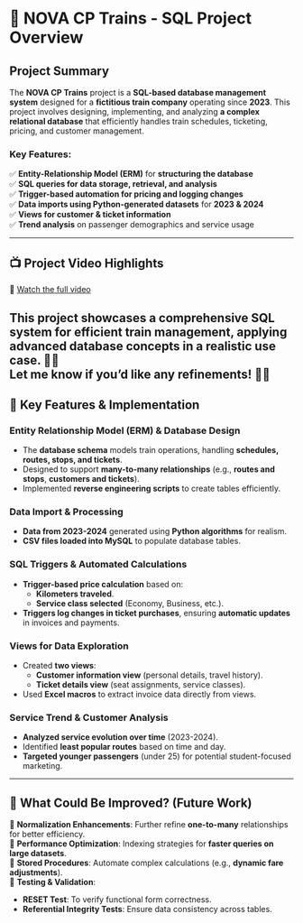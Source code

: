 # 🚆 **NOVA CP Trains - SQL Project Overview**

## **Project Summary**
The **NOVA CP Trains** project is a **SQL-based database management system** designed for a **fictitious train company** operating since **2023**. This project involves designing, implementing, and analyzing **a complex relational database** that efficiently handles train schedules, ticketing, pricing, and customer management.

### **Key Features:**
✅ **Entity-Relationship Model (ERM)** for **structuring the database**  
✅ **SQL queries for data storage, retrieval, and analysis**  
✅ **Trigger-based automation for pricing and logging changes**  
✅ **Data imports using Python-generated datasets** for **2023 & 2024**  
✅ **Views for customer & ticket information**  
✅ **Trend analysis** on passenger demographics and service usage  

---

## 📺 **Project Video Highlights**
🔗 [Watch the full video](https://youtu.be/clDh8p3XB_U)

This project showcases a **comprehensive SQL system** for **efficient train management**, applying **advanced database concepts** in a **realistic use case**. 🚆💡  
Let me know if you’d like any refinements! 🚀🔥
---


## **📌 Key Features & Implementation**

### **Entity Relationship Model (ERM) & Database Design**
- The **database schema** models train operations, handling **schedules, routes, stops, and tickets**.
- Designed to support **many-to-many relationships** (e.g., **routes and stops**, **customers and tickets**).
- Implemented **reverse engineering scripts** to create tables efficiently.

### **Data Import & Processing**
- **Data from 2023-2024** generated using **Python algorithms** for realism.
- **CSV files loaded into MySQL** to populate database tables.

### **SQL Triggers & Automated Calculations**
- **Trigger-based price calculation** based on:
  - **Kilometers traveled**.
  - **Service class selected** (Economy, Business, etc.).
- **Triggers log changes in ticket purchases**, ensuring **automatic updates** in invoices and payments.

### **Views for Data Exploration**
- Created **two views**:
  - **Customer information view** (personal details, travel history).
  - **Ticket details view** (seat assignments, service classes).
- Used **Excel macros** to extract invoice data directly from views.

### **Service Trend & Customer Analysis**
- **Analyzed service evolution over time** (2023-2024).
- Identified **least popular routes** based on time and day.
- **Targeted younger passengers** (under 25) for potential student-focused marketing.

---

## **📌 What Could Be Improved? (Future Work)**
🚀 **Normalization Enhancements**: Further refine **one-to-many** relationships for better efficiency.  
🚀 **Performance Optimization**: Indexing strategies for **faster queries on large datasets**.  
🚀 **Stored Procedures**: Automate complex calculations (e.g., **dynamic fare adjustments**).  
🚀 **Testing & Validation**:  
  - **RESET Test**: To verify functional form correctness.  
  - **Referential Integrity Tests**: Ensure data consistency across tables.  

